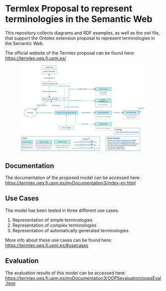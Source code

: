 # Termlex Proposal to represent terminologies in the Semantic Web

This repository collects diagrams and RDF examples, as well as the owl file, that support the Ontolex extension proposal to represent terminologies in the Semantic Web. 

The official website of the Termlex proposal can be found here: https://termlex.oeg.fi.upm.es/

<p align="center">
<img src="https://github.com/pmchozas/termlex/blob/main/static/core.png" width="80%" />
</p>

## Documentation

The documentation of the proposed model can be accessed here: https://termlex.oeg.fi.upm.es/myDocumentation3/index-en.html

## Use Cases

The model has been tested in three different use cases.

1) Representation of simple terminologies
2) Representation of complex terminologies
3) Representation of automatically generated terminologies

More info about these use cases can be found here: https://termlex.oeg.fi.upm.es/#usecases

## Evaluation

The evaluation results of this model can be accessed here: https://termlex.oeg.fi.upm.es/myDocumentation3/OOPSevaluation/oopsEval.html
